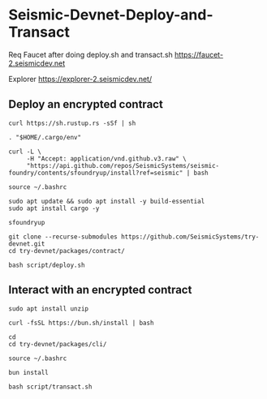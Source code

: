 # Seismic-Devnet-Deploy-and-Transact

Req Faucet after doing deploy.sh and transact.sh https://faucet-2.seismicdev.net


Explorer
https://explorer-2.seismicdev.net/

## Deploy an encrypted contract

```
curl https://sh.rustup.rs -sSf | sh
```
```
. "$HOME/.cargo/env"
```
```
curl -L \
     -H "Accept: application/vnd.github.v3.raw" \
     "https://api.github.com/repos/SeismicSystems/seismic-foundry/contents/sfoundryup/install?ref=seismic" | bash
```
```
source ~/.bashrc
```
```
sudo apt update && sudo apt install -y build-essential
sudo apt install cargo -y
```
```
sfoundryup 
```
```
git clone --recurse-submodules https://github.com/SeismicSystems/try-devnet.git
cd try-devnet/packages/contract/
```
```
bash script/deploy.sh
```


## **Interact with an encrypted contract**
```
sudo apt install unzip
```
```
curl -fsSL https://bun.sh/install | bash
```
```
cd
cd try-devnet/packages/cli/
```
```
source ~/.bashrc
```
```
bun install
```
```
bash script/transact.sh
```

